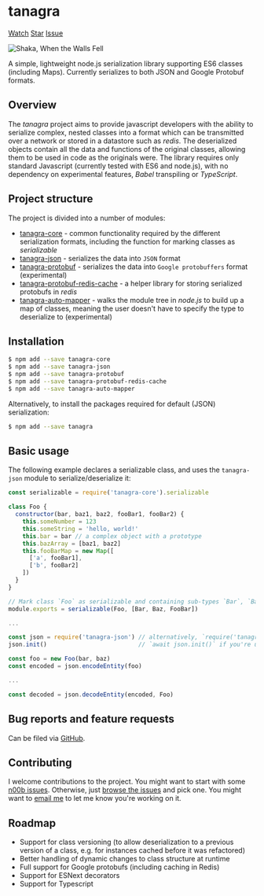 <script async defer src="https://buttons.github.io/buttons.js"></script>

# tanagra

<a class="github-button"
   href="https://github.com/lukedawilson/tanagra/subscription"
   data-icon="octicon-eye"
   aria-label="Watch lukedawilson/tanagra on GitHub">Watch</a>
<a class="github-button"
   href="https://github.com/lukedawilson/tanagra"
   data-icon="octicon-star"
   aria-label="Star lukedawilson/tanagra on GitHub">Star</a>
<a class="github-button"
   href="https://github.com/lukedawilson/tanagra/issues"
   data-icon="octicon-issue-opened"
   aria-label="Issue lukedawilson/tanagra on GitHub">Issue</a>

![Shaka, When the Walls Fell](https://i.imgur.com/ejkP6Rvm.jpg)

A simple, lightweight node.js serialization library supporting ES6 classes (including Maps).
Currently serializes to both JSON and Google Protobuf formats.

## Overview

The _tanagra_ project aims to provide javascript developers with the ability to serialize complex,
nested classes into a format which can be transmitted over a network or stored in a
datastore such as _redis_. The deserialized objects contain all the data and functions of
the original classes, allowing them to be used in code as the originals were. The library requires
only standard Javascript (currently tested with ES6 and node.js), with no dependency on experimental
features, _Babel_ transpiling or _TypeScript_.

## Project structure

The project is divided into a number of modules:

- [tanagra-core](module-tanagra-core.html) - common functionality required by the different serialization formats,
  including the function for marking classes as _serializable_
- [tanagra-json](module-tanagra-json.html) - serializes the data into `JSON` format
- [tanagra-protobuf](module-tanagra-protobuf.html) - serializes the data into `Google protobuffers` format (experimental)
- [tanagra-protobuf-redis-cache](module-tanagra-protobuf-redis-cache.html) - a helper library for storing serialized protobufs in _redis_
- [tanagra-auto-mapper](module-tanagra-auto-mapper.html) - walks the module tree in _node.js_ to build up a map of classes,
  meaning the user doesn't have to specify the type to deserialize to (experimental)

## Installation

```bash
$ npm add --save tanagra-core
$ npm add --save tanagra-json
$ npm add --save tanagra-protobuf
$ npm add --save tanagra-protobuf-redis-cache
$ npm add --save tanagra-auto-mapper
```

Alternatively, to install the packages required for default (JSON) serialization:

```bash
$ npm add --save tanagra
```

## Basic usage

The following example declares a serializable class, and uses the `tanagra-json` module
to serialize/deserialize it:

```javascript
const serializable = require('tanagra-core').serializable

class Foo {
  constructor(bar, baz1, baz2, fooBar1, fooBar2) {
    this.someNumber = 123
    this.someString = 'hello, world!'
    this.bar = bar // a complex object with a prototype
    this.bazArray = [baz1, baz2]
    this.fooBarMap = new Map([
      ['a', fooBar1],
      ['b', fooBar2]
    ])
  }
}

// Mark class `Foo` as serializable and containing sub-types `Bar`, `Baz` and `FooBar`
module.exports = serializable(Foo, [Bar, Baz, FooBar])

...

const json = require('tanagra-json') // alternatively, `require('tanagra-protobuf')`
json.init()                          // `await json.init()` if you're using `tanagra-protobuf`

const foo = new Foo(bar, baz)
const encoded = json.encodeEntity(foo)

...

const decoded = json.decodeEntity(encoded, Foo)

```

## Bug reports and feature requests

Can be filed via [GitHub](https://github.com/lukedawilson/tanagra/issues/new/choose).

## Contributing

I welcome contributions to the project. You might want to start with some
[n00b issues](https://github.com/lukedawilson/tanagra/labels/good%20first%20issue).
Otherwise, just [browse the issues](https://github.com/lukedawilson/tanagra/issues) and pick one.
You might want to [email me](mailto:luke.d.a.wilson@gmail.com) to let me know you're working on it.

## Roadmap

- Support for class versioning (to allow deserialization to a previous version of a class,
  e.g. for instances cached before it was refactored)
- Better handling of dynamic changes to class structure at runtime
- Full support for Google protobufs (including caching in Redis)
- Support for ESNext decorators
- Support for Typescript
